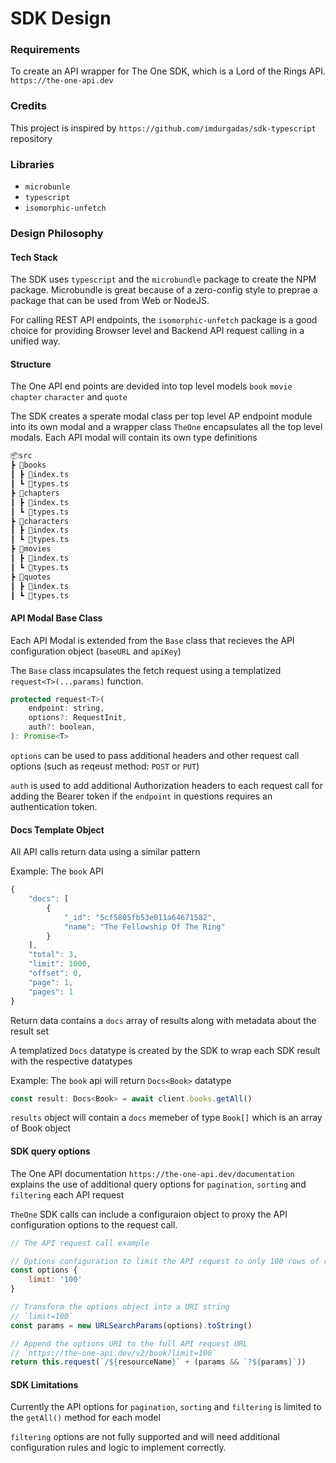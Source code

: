 # SDK Design

### Requirements

To create an API wrapper for The One SDK, which is a Lord of the Rings API. `https://the-one-api.dev`

### Credits

This project is inspired by `https://github.com/imdurgadas/sdk-typescript` repository

### Libraries

- `microbunle`
- `typescript`
- `isomorphic-unfetch`

### Design Philosophy

#### Tech Stack

The SDK uses `typescript` and the `microbundle` package to create the NPM package. Microbundle is great because of a zero-config style to preprae a package that can be used from Web or NodeJS.

For calling REST API endpoints, the `isomorphic-unfetch` package is a good choice for providing Browser level and Backend API request calling in a unified way.

#### Structure

The One API end points are devided into top level models `book` `movie` `chapter` `character` and `quote`

The SDK creates a sperate modal class per top level AP endpoint module into its own modal and a wrapper class `TheOne` encapsulates all the top level modals. Each API modal will contain its own type definitions

```bash
📦src
┣ 📂books
┃ ┣ 📜index.ts
┃ ┗ 📜types.ts
┣ 📂chapters
┃ ┣ 📜index.ts
┃ ┗ 📜types.ts
┣ 📂characters
┃ ┣ 📜index.ts
┃ ┗ 📜types.ts
┣ 📂movies
┃ ┣ 📜index.ts
┃ ┗ 📜types.ts
┣ 📂quotes
┃ ┣ 📜index.ts
┃ ┗ 📜types.ts
```

#### API Modal Base Class

Each API Modal is extended from the `Base` class that recieves the API configuration object (`baseURL` and `apiKey`)

The `Base` class incapsulates the fetch request using a templatized `request<T>(...params)` function.

```js
protected request<T>(
    endpoint: string,
    options?: RequestInit,
    auth?: boolean,
): Promise<T>
```

`options` can be used to pass additional headers and other request call options (such as reqeust method: `POST` or `PUT`)

`auth` is used to add additional Authorization headers to each request call for adding the Bearer token if the `endpoint` in questions requires an authentication token.

#### Docs Template Object

All API calls return data using a similar pattern

Example: The `book` API

```js
{
    "docs": [
        {
            "_id": "5cf5805fb53e011a64671582",
            "name": "The Fellowship Of The Ring"
        }
    ],
    "total": 3,
    "limit": 1000,
    "offset": 0,
    "page": 1,
    "pages": 1
}
```

Return data contains a `docs` array of results along with metadata about the result set

A templatized `Docs` datatype is created by the SDK to wrap each SDK result with the respective datatypes

Example: The `book` api will return `Docs<Book>` datatype

```js
const result: Docs<Book> = await client.books.getAll()
```

`results` object will contain a `docs` memeber of type `Book[]` which is an array of Book object

#### SDK query options

The One API documentation `https://the-one-api.dev/documentation` explains the use of additional query options for `pagination`, `sorting` and `filtering` each API request

`TheOne` SDK calls can include a configuraion object to proxy the API configuration options to the request call.

```js
// The API request call example

// Options configuration to limit the API request to only 100 rows of returned data
const options {
    limit: '100'
}

// Transform the options object into a URI string
// `limit=100`
const params = new URLSearchParams(options).toString()

// Append the options URI to the full API request URL
// `https://the-one-api.dev/v2/book?limit=100`
return this.request(`/${resourceName}` + (params && `?${params}`))
```

#### SDK Limitations

Currently the API options for `pagination`, `sorting` and `filtering` is limited to the `getAll()` method for each model

`filtering` options are not fully supported and will need additional configuration rules and logic to implement correctly.
